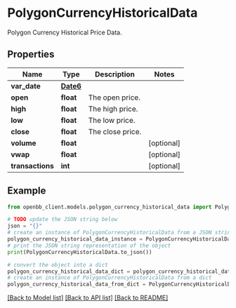 # PolygonCurrencyHistoricalData

Polygon Currency Historical Price Data.

## Properties

Name | Type | Description | Notes
------------ | ------------- | ------------- | -------------
**var_date** | [**Date6**](Date6.md) |  | 
**open** | **float** | The open price. | 
**high** | **float** | The high price. | 
**low** | **float** | The low price. | 
**close** | **float** | The close price. | 
**volume** | **float** |  | [optional] 
**vwap** | **float** |  | [optional] 
**transactions** | **int** |  | [optional] 

## Example

```python
from openbb_client.models.polygon_currency_historical_data import PolygonCurrencyHistoricalData

# TODO update the JSON string below
json = "{}"
# create an instance of PolygonCurrencyHistoricalData from a JSON string
polygon_currency_historical_data_instance = PolygonCurrencyHistoricalData.from_json(json)
# print the JSON string representation of the object
print(PolygonCurrencyHistoricalData.to_json())

# convert the object into a dict
polygon_currency_historical_data_dict = polygon_currency_historical_data_instance.to_dict()
# create an instance of PolygonCurrencyHistoricalData from a dict
polygon_currency_historical_data_from_dict = PolygonCurrencyHistoricalData.from_dict(polygon_currency_historical_data_dict)
```
[[Back to Model list]](../README.md#documentation-for-models) [[Back to API list]](../README.md#documentation-for-api-endpoints) [[Back to README]](../README.md)


